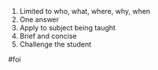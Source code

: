 1. Limited to who, what, where, why, when
2. One answer
3. Apply to subject being taught
4. Brief and concise
5. Challenge the student

#foi

